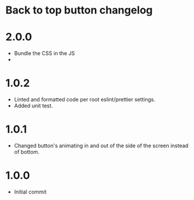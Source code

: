 # Back to top button changelog

# 2.0.0
* Bundle the CSS in the JS
* 
# 1.0.2
* Linted and formatted code per root eslint/prettier settings.
* Added unit test.

# 1.0.1
* Changed button's animating in and out of the side of the screen instead of bottom.

# 1.0.0
* Initial commit

